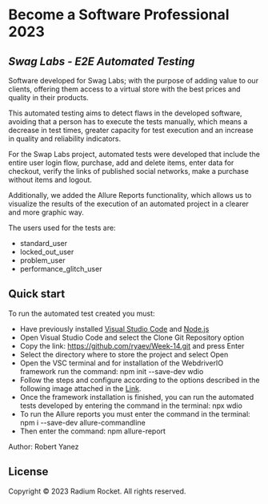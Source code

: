 # Become a Software Professional 2023

## _Swag Labs - E2E Automated Testing_ 

Software developed for Swag Labs; with the purpose of adding value to our clients, offering them access to a virtual store with the best prices and quality in their products.

This automated testing aims to detect flaws in the developed software, avoiding that a person has to execute the tests manually, which means a decrease in test times, greater capacity for test execution and an increase in quality and reliability indicators.

For the Swap Labs project, automated tests were developed that include the entire user login flow, purchase, add and delete items, enter data for checkout, verify the links of published social networks, make a purchase without items and logout.

Additionally, we added the Allure Reports functionality, which allows us to visualize the results of the execution of an automated project in a clearer and more graphic way.

The users used for the tests are:

- standard_user
- locked_out_user
- problem_user
- performance_glitch_user

## Quick start

To run the automated test created you must:

- Have previously installed [Visual Studio Code](https://code.visualstudio.com/download) and [Node.js](https://nodejs.org/en/download)
- Open Visual Studio Code and select the Clone Git Repository option
- Copy the link: https://github.com/ryaev/Week-14.git and press Enter
- Select the directory where to store the project and select Open
- Open the VSC terminal and for installation of the WebdriverIO framework run the command: npm init --save-dev wdio
- Follow the steps and configure according to the options described in the following image attached in the [Link](https://ibb.co/ynrhsSj).
- Once the framework installation is finished, you can run the automated tests developed by entering the command in the terminal: npx wdio
- To run the Allure reports you must enter the command in the terminal: npm i --save-dev allure-commandline
- Then enter the command: npm allure-report

Author: Robert Yanez

## License
Copyright © 2023 Radium Rocket. All rights reserved.